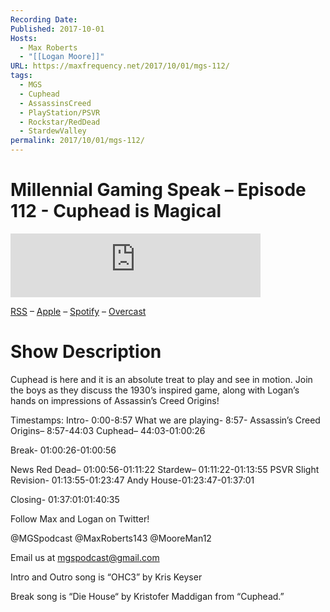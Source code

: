 ```yaml
---
Recording Date: 
Published: 2017-10-01
Hosts:
  - Max Roberts
  - "[[Logan Moore]]"
URL: https://maxfrequency.net/2017/10/01/mgs-112/
tags:
  - MGS
  - Cuphead
  - AssassinsCreed
  - PlayStation/PSVR
  - Rockstar/RedDead
  - StardewValley
permalink: 2017/10/01/mgs-112/
---
```

# Millennial Gaming Speak – Episode 112 - Cuphead is Magical

<iframe src="https://podcasters.spotify.com/pod/show/millennialgamingspeak/embed/episodes/Episode-112-Cuphead-is-Magical-e1adhvu/a-a6ts494" height="102px" width="400px" frameborder="0" scrolling="no"></iframe>

[RSS](https://anchor.fm/s/74aa3858/podcast/rss) – [Apple](https://podcasts.apple.com/us/podcast/episode-3-gdc-wrap-up/id1000915981?i=1000542222515) – [Spotify](https://open.spotify.com/episode/7wePXT4Bt22LWifVLx3n8y) – [Overcast](https://overcast.fm/+EtIgeWxEU)
# Show Description

Cuphead is here and it is an absolute treat to play and see in motion. Join the boys as they discuss the 1930’s inspired game, along with Logan’s hands on impressions of Assassin’s Creed Origins!

Timestamps:
Intro- 0:00-8:57
What we are playing- 8:57-
Assassin’s Creed Origins– 8:57-44:03
Cuphead– 44:03-01:00:26

Break- 01:00:26-01:00:56

News
Red Dead– 01:00:56-01:11:22
Stardew– 01:11:22-01:13:55
PSVR Slight Revision- 01:13:55-01:23:47
Andy House-01:23:47-01:37:01

Closing- 01:37:01:01:40:35

Follow Max and Logan on Twitter!

@MGSpodcast
@MaxRoberts143
@MooreMan12

Email us at mgspodcast@gmail.com

Intro and Outro song is “OHC3” by Kris Keyser

Break song is “Die House“ by Kristofer Maddigan from “Cuphead.”